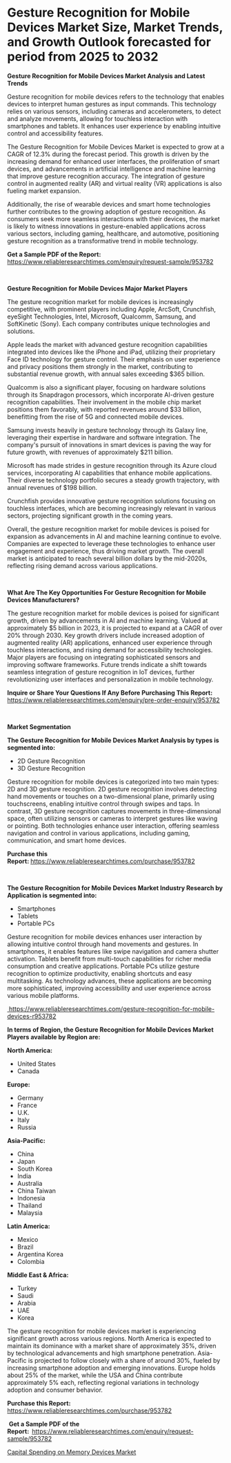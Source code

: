 <p><h1>Gesture Recognition for Mobile Devices Market Size, Market Trends, and Growth Outlook forecasted for period from 2025 to 2032</h1></p><p><strong>Gesture Recognition for Mobile Devices Market Analysis and Latest Trends</strong></p>
<p><p>Gesture recognition for mobile devices refers to the technology that enables devices to interpret human gestures as input commands. This technology relies on various sensors, including cameras and accelerometers, to detect and analyze movements, allowing for touchless interaction with smartphones and tablets. It enhances user experience by enabling intuitive control and accessibility features.</p><p>The Gesture Recognition for Mobile Devices Market is expected to grow at a CAGR of 12.3% during the forecast period. This growth is driven by the increasing demand for enhanced user interfaces, the proliferation of smart devices, and advancements in artificial intelligence and machine learning that improve gesture recognition accuracy. The integration of gesture control in augmented reality (AR) and virtual reality (VR) applications is also fueling market expansion. </p><p>Additionally, the rise of wearable devices and smart home technologies further contributes to the growing adoption of gesture recognition. As consumers seek more seamless interactions with their devices, the market is likely to witness innovations in gesture-enabled applications across various sectors, including gaming, healthcare, and automotive, positioning gesture recognition as a transformative trend in mobile technology.</p></p>
<p><strong>Get a Sample PDF of the Report:&nbsp;</strong> <a href="https://www.reliableresearchtimes.com/enquiry/request-sample/953782?utm_campaign=2273&utm_medium=2&utm_source=Github&utm_content=ia&utm_term=07032025&utm_id=gesture-recognition-for-mobile-devices">https://www.reliableresearchtimes.com/enquiry/request-sample/953782</a></p>
<p>&nbsp;</p>
<p><strong>Gesture Recognition for Mobile Devices Major Market Players</strong></p>
<p><p>The gesture recognition market for mobile devices is increasingly competitive, with prominent players including Apple, ArcSoft, Crunchfish, eyeSight Technologies, Intel, Microsoft, Qualcomm, Samsung, and SoftKinetic (Sony). Each company contributes unique technologies and solutions.</p><p>Apple leads the market with advanced gesture recognition capabilities integrated into devices like the iPhone and iPad, utilizing their proprietary Face ID technology for gesture control. Their emphasis on user experience and privacy positions them strongly in the market, contributing to substantial revenue growth, with annual sales exceeding $365 billion.</p><p>Qualcomm is also a significant player, focusing on hardware solutions through its Snapdragon processors, which incorporate AI-driven gesture recognition capabilities. Their involvement in the mobile chip market positions them favorably, with reported revenues around $33 billion, benefitting from the rise of 5G and connected mobile devices.</p><p>Samsung invests heavily in gesture technology through its Galaxy line, leveraging their expertise in hardware and software integration. The company's pursuit of innovations in smart devices is paving the way for future growth, with revenues of approximately $211 billion.</p><p>Microsoft has made strides in gesture recognition through its Azure cloud services, incorporating AI capabilities that enhance mobile applications. Their diverse technology portfolio secures a steady growth trajectory, with annual revenues of $198 billion.</p><p>Crunchfish provides innovative gesture recognition solutions focusing on touchless interfaces, which are becoming increasingly relevant in various sectors, projecting significant growth in the coming years.</p><p>Overall, the gesture recognition market for mobile devices is poised for expansion as advancements in AI and machine learning continue to evolve. Companies are expected to leverage these technologies to enhance user engagement and experience, thus driving market growth. The overall market is anticipated to reach several billion dollars by the mid-2020s, reflecting rising demand across various applications.</p></p>
<p>&nbsp;</p>
<p><strong>What Are The Key Opportunities For Gesture Recognition for Mobile Devices Manufacturers?</strong></p>
<p><p>The gesture recognition market for mobile devices is poised for significant growth, driven by advancements in AI and machine learning. Valued at approximately $5 billion in 2023, it is projected to expand at a CAGR of over 20% through 2030. Key growth drivers include increased adoption of augmented reality (AR) applications, enhanced user experience through touchless interactions, and rising demand for accessibility technologies. Major players are focusing on integrating sophisticated sensors and improving software frameworks. Future trends indicate a shift towards seamless integration of gesture recognition in IoT devices, further revolutionizing user interfaces and personalization in mobile technology.</p></p>
<p><strong>Inquire or Share Your Questions If Any Before Purchasing This Report:</strong> <a href="https://www.reliableresearchtimes.com/enquiry/pre-order-enquiry/953782?utm_campaign=2273&utm_medium=2&utm_source=Github&utm_content=ia&utm_term=07032025&utm_id=gesture-recognition-for-mobile-devices">https://www.reliableresearchtimes.com/enquiry/pre-order-enquiry/953782</a></p>
<p>&nbsp;</p>
<p><strong>Market Segmentation</strong></p>
<p><strong>The Gesture Recognition for Mobile Devices Market Analysis by types is segmented into:</strong></p>
<p><ul><li>2D Gesture Recognition</li><li>3D Gesture Recognition</li></ul></p>
<p><p>Gesture recognition for mobile devices is categorized into two main types: 2D and 3D gesture recognition. 2D gesture recognition involves detecting hand movements or touches on a two-dimensional plane, primarily using touchscreens, enabling intuitive control through swipes and taps. In contrast, 3D gesture recognition captures movements in three-dimensional space, often utilizing sensors or cameras to interpret gestures like waving or pointing. Both technologies enhance user interaction, offering seamless navigation and control in various applications, including gaming, communication, and smart home devices.</p></p>
<p><strong>Purchase this Report:&nbsp;</strong><a href="https://www.reliableresearchtimes.com/purchase/953782?utm_campaign=2273&utm_medium=2&utm_source=Github&utm_content=ia&utm_term=07032025&utm_id=gesture-recognition-for-mobile-devices">https://www.reliableresearchtimes.com/purchase/953782</a></p>
<p>&nbsp;</p>
<p><strong>The Gesture Recognition for Mobile Devices Market Industry Research by Application is segmented into:</strong></p>
<p><ul><li>Smartphones</li><li>Tablets</li><li>Portable PCs</li></ul></p>
<p><p>Gesture recognition for mobile devices enhances user interaction by allowing intuitive control through hand movements and gestures. In smartphones, it enables features like swipe navigation and camera shutter activation. Tablets benefit from multi-touch capabilities for richer media consumption and creative applications. Portable PCs utilize gesture recognition to optimize productivity, enabling shortcuts and easy multitasking. As technology advances, these applications are becoming more sophisticated, improving accessibility and user experience across various mobile platforms.</p></p>
<p><a href="https://www.reliableresearchtimes.com/gesture-recognition-for-mobile-devices-r953782?utm_campaign=2273&utm_medium=2&utm_source=Github&utm_content=ia&utm_term=07032025&utm_id=gesture-recognition-for-mobile-devices">&nbsp;https://www.reliableresearchtimes.com/gesture-recognition-for-mobile-devices-r953782</a></p>
<p><strong>In terms of Region, the Gesture Recognition for Mobile Devices Market Players available by Region are:</strong></p>
<p>
    <p> <strong> North America: </strong>
        <ul>
            <li>United States</li>
            <li>Canada</li>
        </ul>
        </p> 
    <p> <strong> Europe: </strong>
        <ul>
            <li>Germany</li>
            <li>France</li>
            <li>U.K.</li>
            <li>Italy</li>
            <li>Russia</li>
        </ul>
        </p> 
    <p> <strong> Asia-Pacific: </strong>
        <ul>
            <li>China</li>
            <li>Japan</li>
            <li>South Korea</li>
            <li>India</li>
            <li>Australia</li>
            <li>China Taiwan</li>
            <li>Indonesia</li>
            <li>Thailand</li>
            <li>Malaysia</li>
        </ul>
        </p> 
    <p> <strong> Latin America: </strong>
        <ul>
            <li>Mexico</li>
            <li>Brazil</li>
            <li>Argentina Korea</li>
            <li>Colombia</li>
        </ul>
        </p> 
    <p> <strong> Middle East & Africa: </strong>
        <ul>
            <li>Turkey</li>
            <li>Saudi</li>
            <li>Arabia</li>
            <li>UAE</li>
            <li>Korea</li>
        </ul>
    </p>
    </p>
<p><p>The gesture recognition for mobile devices market is experiencing significant growth across various regions. North America is expected to maintain its dominance with a market share of approximately 35%, driven by technological advancements and high smartphone penetration. Asia-Pacific is projected to follow closely with a share of around 30%, fueled by increasing smartphone adoption and emerging innovations. Europe holds about 25% of the market, while the USA and China contribute approximately 5% each, reflecting regional variations in technology adoption and consumer behavior.</p></p>
<p><strong>Purchase this Report: </strong><a href="https://www.reliableresearchtimes.com/purchase/953782?utm_campaign=2273&utm_medium=2&utm_source=Github&utm_content=ia&utm_term=07032025&utm_id=gesture-recognition-for-mobile-devices">https://www.reliableresearchtimes.com/purchase/953782</a></p>
<p>&nbsp;<strong>Get a Sample PDF of the Report:&nbsp;&nbsp;</strong><a href="https://www.reliableresearchtimes.com/enquiry/request-sample/953782?utm_campaign=2273&utm_medium=2&utm_source=Github&utm_content=ia&utm_term=07032025&utm_id=gesture-recognition-for-mobile-devices">https://www.reliableresearchtimes.com/enquiry/request-sample/953782</a></p>
<p><strong></strong></p>
<p><p><a href="https://github.com/tambraunrue691969/Market-Research-Report-List-1/blob/main/capital-spending-on-memory-devices-market.md?utm_campaign=2273&utm_medium=2&utm_source=Github&utm_content=ia&utm_term=07032025&utm_id=gesture-recognition-for-mobile-devices">Capital Spending on Memory Devices Market</a></p></p>